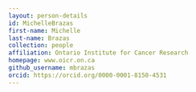 ```yaml
---
layout: person-details
id: MichelleBrazas
first-name: Michelle
last-name: Brazas
collection: people
affiliation: Ontario Institute for Cancer Research
homepage: www.oicr.on.ca
github_username: mbrazas
orcid: https://orcid.org/0000-0001-8150-4531
---
```

